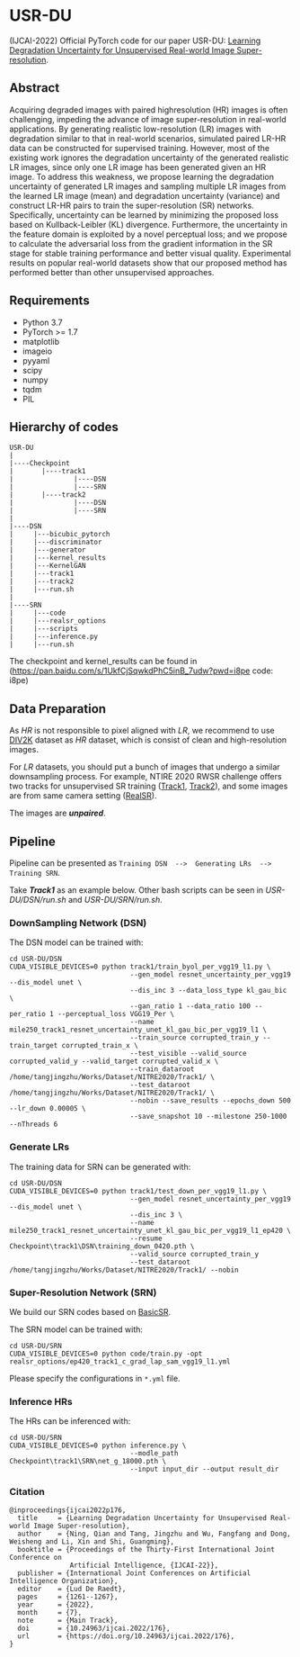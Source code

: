 # USR-DU
(IJCAI-2022) Official PyTorch code for our  paper USR-DU: [Learning Degradation Uncertainty for Unsupervised Real-world Image Super-resolution](https://www.ijcai.org/proceedings/2022/0176.pdf). 

## Abstract
Acquiring degraded images with paired highresolution (HR) images is often challenging, impeding the advance of image super-resolution in real-world applications. By generating realistic low-resolution (LR) images with degradation similar to that in real-world scenarios, simulated paired LR-HR data can be constructed for supervised training. However, most of the existing work ignores the degradation uncertainty of the generated realistic LR images, since only one LR image has been generated given an HR image. To address this weakness, we propose learning the degradation uncertainty of generated LR images and sampling multiple LR images from the learned LR image (mean) and degradation uncertainty (variance) and construct LR-HR pairs to train the super-resolution (SR) networks. Specifically, uncertainty can be learned by minimizing the proposed loss based on Kullback-Leibler (KL) divergence. Furthermore, the uncertainty in the feature domain is exploited by a novel perceptual loss; and we propose to calculate the adversarial loss from the gradient information in the SR stage for stable training performance and better visual quality. Experimental results on popular real-world datasets show that our proposed method has performed better than other unsupervised approaches.

## Requirements

* Python 3.7
* PyTorch >= 1.7
* matplotlib
* imageio
* pyyaml
* scipy
* numpy
* tqdm
* PIL

## Hierarchy of codes
```
USR-DU
|
|----Checkpoint
|       |----track1
|               |----DSN
|               |----SRN
|       |----track2
|               |----DSN
|               |----SRN
|
|----DSN
|     |---bicubic_pytorch
|     |---discriminator
|     |---generator
|     |---kernel_results
|     |---KernelGAN
|     |---track1
|     |---track2
|     |---run.sh
|
|----SRN
|     |---code
|     |---realsr_options
|     |---scripts
|     |---inference.py
|     |---run.sh
```
The checkpoint and kernel_results can be found in (https://pan.baidu.com/s/1UkfCjSqwkdPhC5inB_7udw?pwd=i8pe code: i8pe)

## Data Preparation
As *HR* is not responsible to pixel aligned with *LR*, we recommend to use [DIV2K](https://cv.snu.ac.kr/research/EDSR/DIV2K.tar) dataset as *HR* dataset, which is consist of clean and high-resolution images.

For *LR* datasets, you should put a bunch of images that undergo a similar downsampling process. For example, NTIRE 2020 RWSR challenge offers two tracks for unsupervised SR training ([Track1](https://competitions.codalab.org/competitions/22220), [Track2](https://competitions.codalab.org/competitions/22221)), and some images are from same camera setting ([RealSR](https://github.com/csjcai/RealSR)).

The images are ***unpaired***.

## Pipeline
Pipeline can be presented as  `Training DSN  -->  Generating LRs  -->  Training SRN`.

Take ***Track1*** as an example below. Other bash scripts can be seen in *USR-DU/DSN/run.sh* and *USR-DU/SRN/run.sh*.

### DownSampling Network (DSN)
The DSN model can be trained with:
```
cd USR-DU/DSN
CUDA_VISIBLE_DEVICES=0 python track1/train_byol_per_vgg19_l1.py \
                              --gen_model resnet_uncertainty_per_vgg19 --dis_model unet \
                              --dis_inc 3 --data_loss_type kl_gau_bic \
                              --gan_ratio 1 --data_ratio 100 --per_ratio 1 --perceptual_loss VGG19_Per \
                              --name mile250_track1_resnet_uncertainty_unet_kl_gau_bic_per_vgg19_l1 \
                              --train_source corrupted_train_y --train_target corrupted_train_x \
                              --test_visible --valid_source corrupted_valid_y --valid_target corrupted_valid_x \
                              --train_dataroot /home/tangjingzhu/Works/Dataset/NITRE2020/Track1/ \
                              --test_dataroot /home/tangjingzhu/Works/Dataset/NITRE2020/Track1/ \
                              --nobin --save_results --epochs_down 500 --lr_down 0.00005 \
                              --save_snapshot 10 --milestone 250-1000 --nThreads 6
```

### Generate LRs
The training data for SRN can be generated with:
```
cd USR-DU/DSN
CUDA_VISIBLE_DEVICES=0 python track1/test_down_per_vgg19_l1.py \
                              --gen_model resnet_uncertainty_per_vgg19 --dis_model unet \
                              --dis_inc 3 \ 
                              --name mile250_track1_resnet_uncertainty_unet_kl_gau_bic_per_vgg19_l1_ep420 \
                              --resume Checkpoint\track1\DSN\training_down_0420.pth \
                              --valid_source corrupted_train_y 
                              --test_dataroot /home/tangjingzhu/Works/Dataset/NITRE2020/Track1/ --nobin
```

### Super-Resolution Network (SRN)
We build our SRN codes based on [BasicSR](https://github.com/xinntao/BasicSR).

The SRN model can be trained with:
```
cd USR-DU/SRN
CUDA_VISIBLE_DEVICES=0 python code/train.py -opt realsr_options/ep420_track1_c_grad_lap_sam_vgg19_l1.yml
```
Please specify the configurations in `*.yml` file.

### Inference HRs
The HRs can be inferenced with:
```
cd USR-DU/SRN
CUDA_VISIBLE_DEVICES=0 python inference.py \
                              --modle_path Checkpoint\track1\SRN\net_g_18000.pth \
                              --input input_dir --output result_dir
```

### Citation
```
@inproceedings{ijcai2022p176,
  title     = {Learning Degradation Uncertainty for Unsupervised Real-world Image Super-resolution},
  author    = {Ning, Qian and Tang, Jingzhu and Wu, Fangfang and Dong, Weisheng and Li, Xin and Shi, Guangming},
  booktitle = {Proceedings of the Thirty-First International Joint Conference on
               Artificial Intelligence, {IJCAI-22}},
  publisher = {International Joint Conferences on Artificial Intelligence Organization},
  editor    = {Lud De Raedt},
  pages     = {1261--1267},
  year      = {2022},
  month     = {7},
  note      = {Main Track},
  doi       = {10.24963/ijcai.2022/176},
  url       = {https://doi.org/10.24963/ijcai.2022/176},
}
```
